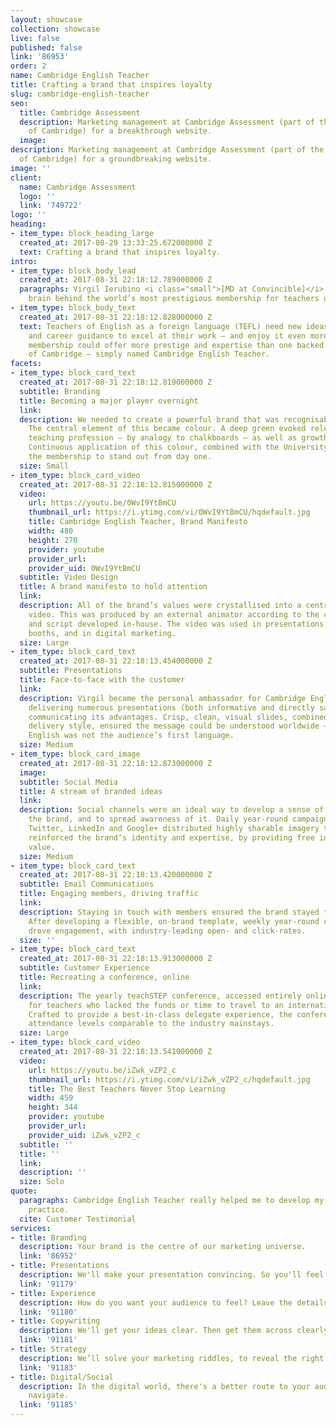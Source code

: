 ```yaml
---
layout: showcase
collection: showcase
live: false
published: false
link: '86953'
order: 2
name: Cambridge English Teacher
title: Crafting a brand that inspires loyalty
slug: cambridge-english-teacher
seo:
  title: Cambridge Assessment
  description: Marketing management at Cambridge Assessment (part of the University
    of Cambridge) for a breakthrough website.
  image: 
description: Marketing management at Cambridge Assessment (part of the University
  of Cambridge) for a groundbreaking website.
image: ''
client:
  name: Cambridge Assessment
  logo: ''
  link: '749722'
logo: ''
heading:
- item_type: block_heading_large
  created_at: 2017-08-29 13:33:25.672000000 Z
  text: Crafting a brand that inspires loyalty.
intro:
- item_type: block_body_lead
  created_at: 2017-08-31 22:18:12.789000000 Z
  paragraphs: Virgil Ierubino <i class="small">[MD at Convincible]</i> was the marketing
    brain behind the world’s most prestigious membership for teachers of English.
- item_type: block_body_text
  created_at: 2017-08-31 22:18:12.828000000 Z
  text: Teachers of English as a foreign language (TEFL) need new ideas, peer support
    and career guidance to excel at their work – and enjoy it even more. No professional
    membership could offer more prestige and expertise than one backed by the University
    of Cambridge – simply named Cambridge English Teacher.
facets:
- item_type: block_card_text
  created_at: 2017-08-31 22:18:12.819000000 Z
  subtitle: Branding
  title: Becoming a major player overnight
  link: 
  description: We needed to create a powerful brand that was recognisable and authoritative.
    The central element of this became colour. A deep green evoked relevance to the
    teaching profession – by analogy to chalkboards – as well as growth and new ideas.
    Continuous application of this colour, combined with the University link, allowed
    the membership to stand out from day one.
  size: Small
- item_type: block_card_video
  created_at: 2017-08-31 22:18:12.815000000 Z
  video:
    url: https://youtu.be/0WvI9YtBmCU
    thumbnail_url: https://i.ytimg.com/vi/0WvI9YtBmCU/hqdefault.jpg
    title: Cambridge English Teacher, Brand Manifesto
    width: 480
    height: 270
    provider: youtube
    provider_url: 
    provider_uid: 0WvI9YtBmCU
  subtitle: Video Design
  title: A brand manifesto to hold attention
  link: 
  description: All of the brand’s values were crystallised into a central marketing
    video. This was produced by an external animator according to the concept, storyboarding
    and script developed in-house. The video was used in presentations, on exhibition
    booths, and in digital marketing.
  size: Large
- item_type: block_card_text
  created_at: 2017-08-31 22:18:13.454000000 Z
  subtitle: Presentations
  title: Face-to-face with the customer
  link: 
  description: Virgil became the personal ambassador for Cambridge English Teacher,
    delivering numerous presentations (both informative and directly sales-related)
    communicating its advantages. Crisp, clean, visual slides, combined with a clear
    delivery style, ensured the message could be understood worldwide – even where
    English was not the audience’s first language.
  size: Medium
- item_type: block_card_image
  created_at: 2017-08-31 22:18:12.873000000 Z
  image: 
  subtitle: Social Media
  title: A stream of branded ideas
  link: 
  description: Social channels were an ideal way to develop a sense of community around
    the brand, and to spread awareness of it. Daily year-round campaigns on Facebook,
    Twitter, LinkedIn and Google+ distributed highly sharable imagery that continually
    reinforced the brand’s identity and expertise, by providing free ideas of genuine
    value.
  size: Medium
- item_type: block_card_text
  created_at: 2017-08-31 22:18:13.420000000 Z
  subtitle: Email Communications
  title: Engaging members, driving traffic
  link: 
  description: Staying in touch with members ensured the brand stayed top-of-mind.
    After developing a flexible, on-brand template, weekly year-round campaigns continually
    drove engagement, with industry-leading open- and click-rates.
  size: ''
- item_type: block_card_text
  created_at: 2017-08-31 22:18:13.913000000 Z
  subtitle: Customer Experience
  title: Recreating a conference, online
  link: 
  description: The yearly teachSTEP conference, accessed entirely online, was a breakthrough
    for teachers who lacked the funds or time to travel to an international gathering.
    Crafted to provide a best-in-class delegate experience, the conference enjoyed
    attendance levels comparable to the industry mainstays.
  size: Large
- item_type: block_card_video
  created_at: 2017-08-31 22:18:13.541000000 Z
  video:
    url: https://youtu.be/iZwk_vZP2_c
    thumbnail_url: https://i.ytimg.com/vi/iZwk_vZP2_c/hqdefault.jpg
    title: The Best Teachers Never Stop Learning
    width: 459
    height: 344
    provider: youtube
    provider_url: 
    provider_uid: iZwk_vZP2_c
  subtitle: ''
  title: ''
  link: 
  description: ''
  size: Solo
quote:
  paragraphs: Cambridge English Teacher really helped me to develop my professional
    practice.
  cite: Customer Testimonial
services:
- title: Branding
  description: Your brand is the centre of our marketing universe.
  link: '86952'
- title: Presentations
  description: We'll make your presentation convincing. So you'll feel invincible.
  link: '91179'
- title: Experience
  description: How do you want your audience to feel? Leave the details to us.
  link: '91180'
- title: Copywriting
  description: We'll get your ideas clear. Then get them across clearly.
  link: '91181'
- title: Strategy
  description: We’ll solve your marketing riddles, to reveal the right path.
  link: '91183'
- title: Digital/Social
  description: In the digital world, there's a better route to your audience. We'll
    navigate.
  link: '91185'
---
```


